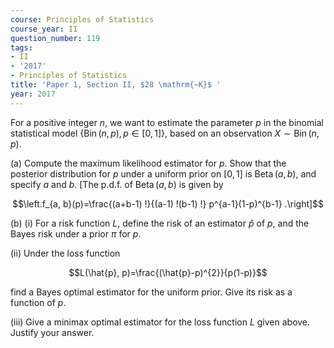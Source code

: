 ```yaml
---
course: Principles of Statistics
course_year: II
question_number: 119
tags:
- II
- '2017'
- Principles of Statistics
title: 'Paper 1, Section II, $28 \mathrm{~K}$ '
year: 2017
---
```




For a positive integer $n$, we want to estimate the parameter $p$ in the binomial statistical model $\{\operatorname{Bin}(n, p), p \in[0,1]\}$, based on an observation $X \sim \operatorname{Bin}(n, p)$.

(a) Compute the maximum likelihood estimator for $p$. Show that the posterior distribution for $p$ under a uniform prior on $[0,1]$ is $\operatorname{Beta}(a, b)$, and specify $a$ and $b$. [The p.d.f. of $\operatorname{Beta}(a, b)$ is given by

$$\left.f_{a, b}(p)=\frac{(a+b-1) !}{(a-1) !(b-1) !} p^{a-1}(1-p)^{b-1} .\right]$$

(b) (i) For a risk function $L$, define the risk of an estimator $\hat{p}$ of $p$, and the Bayes risk under a prior $\pi$ for $p$.

(ii) Under the loss function

$$L(\hat{p}, p)=\frac{(\hat{p}-p)^{2}}{p(1-p)}$$

find a Bayes optimal estimator for the uniform prior. Give its risk as a function of $p$.

(iii) Give a minimax optimal estimator for the loss function $L$ given above. Justify your answer.